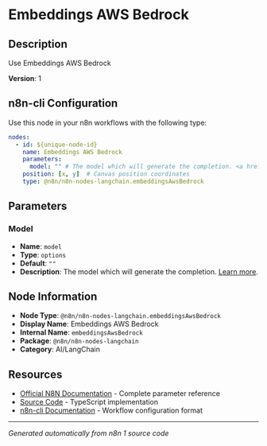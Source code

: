 # Embeddings AWS Bedrock

## Description

Use Embeddings AWS Bedrock

**Version**: 1

## n8n-cli Configuration

Use this node in your n8n workflows with the following type:

```yaml
nodes:
  - id: ${unique-node-id}
    name: Embeddings AWS Bedrock
    parameters:
      model: "" # The model which will generate the completion. <a href="https://docs.aws.amazon.com/bedrock/latest/userguide/foundation-models.html">Learn more</a>.
    position: [x, y]  # Canvas position coordinates
    type: @n8n/n8n-nodes-langchain.embeddingsAwsBedrock
```

## Parameters

### Model

- **Name**: `model`
- **Type**: `options`
- **Default**: `""`
- **Description**: The model which will generate the completion. <a href="https://docs.aws.amazon.com/bedrock/latest/userguide/foundation-models.html">Learn more</a>.


## Node Information

- **Node Type**: `@n8n/n8n-nodes-langchain.embeddingsAwsBedrock`
- **Display Name**: Embeddings AWS Bedrock
- **Internal Name**: `embeddingsAwsBedrock`
- **Package**: `@n8n/n8n-nodes-langchain`
- **Category**: AI/LangChain

## Resources

- [Official N8N Documentation](https://docs.n8n.io/integrations/builtin/cluster-nodes/root-nodes/n8n-nodes-langchain.embeddingsawsbedrock/) - Complete parameter reference
- [Source Code](https://github.com/n8n-io/n8n/blob/master/packages/@n8n/nodes-langchain/nodes/embeddings/EmbeddingsAwsBedrock/EmbeddingsAwsBedrock.node.ts) - TypeScript implementation
- [n8n-cli Documentation](https://github.com/edenreich/n8n-cli) - Workflow configuration format

---
*Generated automatically from n8n 1 source code*
